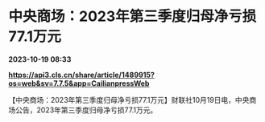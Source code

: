# 中央商场：2023年第三季度归母净亏损77.1万元

**2023-10-19 08:33**

**https://api3.cls.cn/share/article/1489915?os=web&sv=7.7.5&app=CailianpressWeb**

【中央商场：2023年第三季度归母净亏损77.1万元】财联社10月19日电，中央商场公告，2023年第三季度归母净亏损77.1万元。